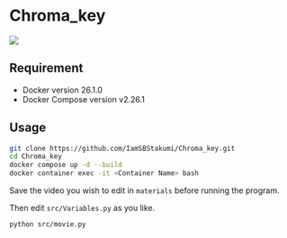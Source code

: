 # Chroma_key

<img src="https://img.shields.io/badge/-Python-F2C63C.svg?logo=python&style=for-the-badge">

## Requirement

- Docker version 26.1.0
- Docker Compose version v2.26.1

## Usage

```bash
git clone https://github.com/IamSBStakumi/Chroma_key.git
cd Chroma_key
docker compose up -d --build
docker container exec -it <Container Name> bash
```

Save the video you wish to edit in `materials` before running the program.

Then edit `src/Variables.py` as you like.

```bash
python src/movie.py
```

